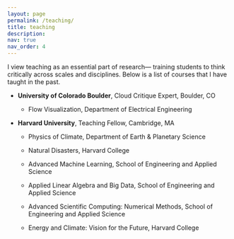 ```yaml
---
layout: page
permalink: /teaching/
title: teaching
description: 
nav: true
nav_order: 4
---
```


I view teaching as an essential part of research— training students to think critically across scales and disciplines.
Below is a list of courses that I have taught in the past.
	
- **University of Colorado Boulder**, Cloud Critique Expert, Boulder, CO
    
	- Flow Visualization, Department of Electrical Engineering

- **Harvard University**, Teaching Fellow, Cambridge, MA

  	- Physics of Climate, Department of Earth & Planetary Science
  	  
	- Natural Disasters, Harvard College

  	- Advanced Machine Learning, School of Engineering and Applied Science
  
  	- Applied Linear Algebra and Big Data, School of Engineering and Applied Science

  	- Advanced Scientific Computing: Numerical Methods, School of Engineering and Applied Science
  
  	- Energy and Climate: Vision for the Future, Harvard College

